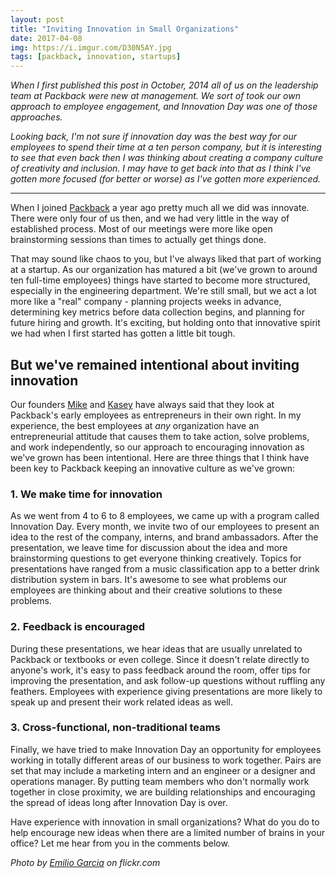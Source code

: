 ```yaml
---
layout: post
title: "Inviting Innovation in Small Organizations"
date: 2017-04-08
img: https://i.imgur.com/D30N5AY.jpg
tags: [packback, innovation, startups]
---
```

*When I first published this post in October, 2014 all of us on the leadership team at Packback were new at management. We sort of took our own approach to employee engagement, and Innovation Day was one of those approaches.*

*Looking back, I'm not sure if innovation day was the best way for our employees to spend their time at a ten person company, but it is interesting to see that even back then I was thinking about creating a company culture of creativity and inclusion. I may have to get back into that as I think I've gotten more focused (for better or worse) as I've gotten more experienced.*

-----

When I joined [Packback](http://www.packback.co) a year ago pretty much all we did was innovate. There were only four of us then, and we had very little in the way of established process. Most of our meetings were more like open brainstorming sessions than times to actually get things done.

That may sound like chaos to you, but I've always liked that part of working at a startup. As our organization has matured a bit (we've grown to around ten full-time employees) things have started to become more structured, especially in the engineering department. We're still small, but we act a lot more like a "real" company - planning projects weeks in advance, determining key metrics before data collection begins, and planning for future hiring and growth. It's exciting, but holding onto that innovative spirit we had when I first started has gotten a little bit tough.

## But we've remained intentional about inviting innovation

Our founders [Mike](https://www.linkedin.com/pub/mike-shannon/29/917/701) and [Kasey](https://www.linkedin.com/in/kaseygandham) have always said that they look at Packback's early employees as entrepreneurs in their own right. In my experience, the best employees at _any_ organization have an entrepreneurial attitude that causes them to take action, solve problems, and work independently, so our approach to encouraging innovation as we've grown has been intentional. Here are three things that I think have been key to Packback keeping an innovative culture as we've grown: 

### 1. We make time for innovation

As we went from 4 to 6 to 8 employees, we came up with a program called Innovation Day. Every month, we invite two of our employees to present an idea to the rest of the company, interns, and brand ambassadors. After the presentation, we leave time for discussion about the idea and more brainstorming questions to get everyone thinking creatively. Topics for presentations have ranged from a music classification app to a better drink distribution system in bars. It's awesome to see what problems our employees are thinking about and their creative solutions to these problems. 

### 2. Feedback is encouraged

During these presentations, we hear ideas that are usually unrelated to Packback or textbooks or even college. Since it doesn't relate directly to anyone's work, it's easy to pass feedback around the room, offer tips for improving the presentation, and ask follow-up questions without ruffling any feathers. Employees with experience giving presentations are more likely to speak up and present their work related ideas as well.

### 3. Cross-functional, non-traditional teams

Finally, we have tried to make Innovation Day an opportunity for employees working in totally different areas of our business to work together. Pairs are set that may include a marketing intern and an engineer or a designer and operations manager. By putting team members who don't normally work together in close proximity, we are building relationships and encouraging the spread of ideas long after Innovation Day is over.

Have experience with innovation in small organizations? What do you do to help encourage new ideas when there are a limited number of brains in your office? Let me hear from you in the comments below.

_Photo by [Emilio Garcia](https://www.flickr.com/photos/lapolab/ "Go to Emilio Garcia's photostream") on flickr.com_
